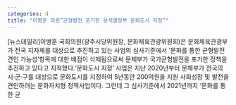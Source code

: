```yaml
---
categories: d
title: "이병훈 의원“균형발전 포기한 윤석열정부 문화도시 지정”"
---
```

[뉴스데일리]이병훈 국회의원(광주시당위원장, 문화체육관광위원회)은 문화체육관광부가 전국 지자체를 대상으로 추진하고 있는 사업의 심사기준에서 ‘문화를 통한 균형발전 견인 가능성’항목에 대한 배점이 삭제됨으로써 문체부가 국가균형발전을 포기한 정책을 추진하고 있다고 지적했다.‘문화도시 지정’ 사업은 지난 2020년부터 문체부가 전국의 시·군·구를 대상으로 문화도시를 지정하여 5년동안 200억원을 지원 사회성장 및 발전을 견인하려는 문화자치형 정책사업이다. 그런데 그 심사기준에서 2021년까지 ‘문화를 통한 균
